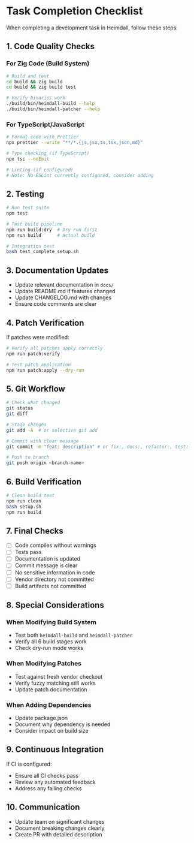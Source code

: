# Task Completion Checklist

When completing a development task in Heimdall, follow these steps:

## 1. Code Quality Checks

### For Zig Code (Build System)
```bash
# Build and test
cd build && zig build
cd build && zig build test

# Verify binaries work
./build/bin/heimdall-build --help
./build/bin/heimdall-patcher --help
```

### For TypeScript/JavaScript
```bash
# Format code with Prettier
npx prettier --write "**/*.{js,jsx,ts,tsx,json,md}"

# Type checking (if TypeScript)
npx tsc --noEmit

# Linting (if configured)
# Note: No ESLint currently configured, consider adding
```

## 2. Testing
```bash
# Run test suite
npm test

# Test build pipeline
npm run build:dry  # Dry run first
npm run build      # Actual build

# Integration test
bash test_complete_setup.sh
```

## 3. Documentation Updates
- Update relevant documentation in `docs/`
- Update README.md if features changed
- Update CHANGELOG.md with changes
- Ensure code comments are clear

## 4. Patch Verification
If patches were modified:
```bash
# Verify all patches apply correctly
npm run patch:verify

# Test patch application
npm run patch:apply --dry-run
```

## 5. Git Workflow
```bash
# Check what changed
git status
git diff

# Stage changes
git add -A  # or selective git add

# Commit with clear message
git commit -m "feat: description" # or fix:, docs:, refactor:, test:

# Push to branch
git push origin <branch-name>
```

## 6. Build Verification
```bash
# Clean build test
npm run clean
bash setup.sh
npm run build
```

## 7. Final Checks
- [ ] Code compiles without warnings
- [ ] Tests pass
- [ ] Documentation is updated
- [ ] Commit message is clear
- [ ] No sensitive information in code
- [ ] Vendor directory not committed
- [ ] Build artifacts not committed

## 8. Special Considerations

### When Modifying Build System
- Test both `heimdall-build` and `heimdall-patcher`
- Verify all 6 build stages work
- Check dry-run mode works

### When Modifying Patches
- Test against fresh vendor checkout
- Verify fuzzy matching still works
- Update patch documentation

### When Adding Dependencies
- Update package.json
- Document why dependency is needed
- Consider impact on build size

## 9. Continuous Integration
If CI is configured:
- Ensure all CI checks pass
- Review any automated feedback
- Address any failing checks

## 10. Communication
- Update team on significant changes
- Document breaking changes clearly
- Create PR with detailed description